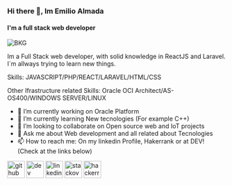 ### Hi there 👋, Im Emilio Almada
#### I'm a full stack web developer 

![BKG](https://user-images.githubusercontent.com/45370225/121586539-2853db00-ca0a-11eb-9fc8-6e2a920a36f1.jpg)

Im a Full Stack web developer, with solid knowledge in ReactJS and Laravel. I´m allways trying to learn new things.

Skills: JAVASCRIPT/PHP/REACT/LARAVEL/HTML/CSS 

Other Ifrastructure related Skills: Oracle OCI Architect/AS-OS400/WINDOWS SERVER/LINUX 

- 🔭 I’m currently working on Oracle Platform 
- 🌱 I’m currently learning New tecnologies (For example C++)
- 👯 I’m looking to collaborate on Open source web and IoT projects 
- 💬 Ask me about Web development and all related about Tecnologies 
- 📫 How to reach me: On my linkedin Profile, Hakerrank or at DEV! (Check at the links below)


[<img src='https://cdn.jsdelivr.net/npm/simple-icons@3.0.1/icons/github.svg' alt='github' height='40'>](https://github.com/EmilioAlmada)  [<img src='https://cdn.jsdelivr.net/npm/simple-icons@3.0.1/icons/dev-dot-to.svg' alt='dev' height='40'>](https://dev.to/emilioalmada)  [<img src='https://cdn.jsdelivr.net/npm/simple-icons@3.0.1/icons/linkedin.svg' alt='linkedin' height='40'>](https://www.linkedin.com/in/emilio-almada/)  [<img src='https://cdn.jsdelivr.net/npm/simple-icons@3.0.1/icons/stackoverflow.svg' alt='stackoverflow' height='40'>](https://stackoverflow.com/users/13079326)  [<img src='https://cdn.jsdelivr.net/npm/simple-icons@3.0.1/icons/hackerrank.svg' alt='hackerrank' height='40'>](https://www.hackerrank.com/almadaemilioo)  








<!--
**EmilioAlmada/EmilioAlmada** is a ✨ _special_ ✨ repository because its `README.md` (this file) appears on your GitHub profile.
### Hi there 👋
![I'm a full stack web developer ]
Here are some ideas to get you started:
(https://arturssmirnovs.github.io/github-profile-readme-generator/images/banner.png)
- 🔭 I’m currently working on ...
- 🌱 I’m currently learning ...
- 👯 I’m looking to collaborate on ...
- 🤔 I’m looking for help with ...
- 💬 Ask me about ...
- 📫 How to reach me: ...
- 😄 Pronouns: ...
- ⚡ Fun fact: ...
-->
